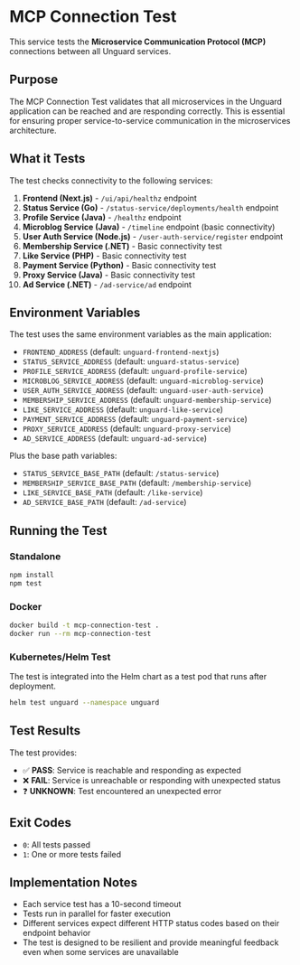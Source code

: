 # MCP Connection Test

This service tests the **Microservice Communication Protocol (MCP)** connections between all Unguard services.

## Purpose

The MCP Connection Test validates that all microservices in the Unguard application can be reached and are responding correctly. This is essential for ensuring proper service-to-service communication in the microservices architecture.

## What it Tests

The test checks connectivity to the following services:

1. **Frontend (Next.js)** - `/ui/api/healthz` endpoint
2. **Status Service (Go)** - `/status-service/deployments/health` endpoint  
3. **Profile Service (Java)** - `/healthz` endpoint
4. **Microblog Service (Java)** - `/timeline` endpoint (basic connectivity)
5. **User Auth Service (Node.js)** - `/user-auth-service/register` endpoint
6. **Membership Service (.NET)** - Basic connectivity test
7. **Like Service (PHP)** - Basic connectivity test
8. **Payment Service (Python)** - Basic connectivity test
9. **Proxy Service (Java)** - Basic connectivity test
10. **Ad Service (.NET)** - `/ad-service/ad` endpoint

## Environment Variables

The test uses the same environment variables as the main application:

- `FRONTEND_ADDRESS` (default: `unguard-frontend-nextjs`)
- `STATUS_SERVICE_ADDRESS` (default: `unguard-status-service`)
- `PROFILE_SERVICE_ADDRESS` (default: `unguard-profile-service`)
- `MICROBLOG_SERVICE_ADDRESS` (default: `unguard-microblog-service`)
- `USER_AUTH_SERVICE_ADDRESS` (default: `unguard-user-auth-service`)
- `MEMBERSHIP_SERVICE_ADDRESS` (default: `unguard-membership-service`)
- `LIKE_SERVICE_ADDRESS` (default: `unguard-like-service`)
- `PAYMENT_SERVICE_ADDRESS` (default: `unguard-payment-service`)
- `PROXY_SERVICE_ADDRESS` (default: `unguard-proxy-service`)
- `AD_SERVICE_ADDRESS` (default: `unguard-ad-service`)

Plus the base path variables:
- `STATUS_SERVICE_BASE_PATH` (default: `/status-service`)
- `MEMBERSHIP_SERVICE_BASE_PATH` (default: `/membership-service`)
- `LIKE_SERVICE_BASE_PATH` (default: `/like-service`)
- `AD_SERVICE_BASE_PATH` (default: `/ad-service`)

## Running the Test

### Standalone
```bash
npm install
npm test
```

### Docker
```bash
docker build -t mcp-connection-test .
docker run --rm mcp-connection-test
```

### Kubernetes/Helm Test
The test is integrated into the Helm chart as a test pod that runs after deployment.

```bash
helm test unguard --namespace unguard
```

## Test Results

The test provides:
- ✅ **PASS**: Service is reachable and responding as expected
- ❌ **FAIL**: Service is unreachable or responding with unexpected status
- ❓ **UNKNOWN**: Test encountered an unexpected error

## Exit Codes

- `0`: All tests passed
- `1`: One or more tests failed

## Implementation Notes

- Each service test has a 10-second timeout
- Tests run in parallel for faster execution
- Different services expect different HTTP status codes based on their endpoint behavior
- The test is designed to be resilient and provide meaningful feedback even when some services are unavailable